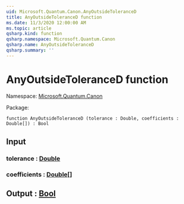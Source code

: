 ```yaml
---
uid: Microsoft.Quantum.Canon.AnyOutsideToleranceD
title: AnyOutsideToleranceD function
ms.date: 11/3/2020 12:00:00 AM
ms.topic: article
qsharp.kind: function
qsharp.namespace: Microsoft.Quantum.Canon
qsharp.name: AnyOutsideToleranceD
qsharp.summary: ''
---
```


# AnyOutsideToleranceD function

Namespace: [Microsoft.Quantum.Canon](xref:Microsoft.Quantum.Canon)

Package: [](https://nuget.org/packages/)




```qsharp
function AnyOutsideToleranceD (tolerance : Double, coefficients : Double[]) : Bool
```


## Input

### tolerance : [Double](xref:microsoft.quantum.lang-ref.double)




### coefficients : [Double](xref:microsoft.quantum.lang-ref.double)[]





## Output : [Bool](xref:microsoft.quantum.lang-ref.bool)

